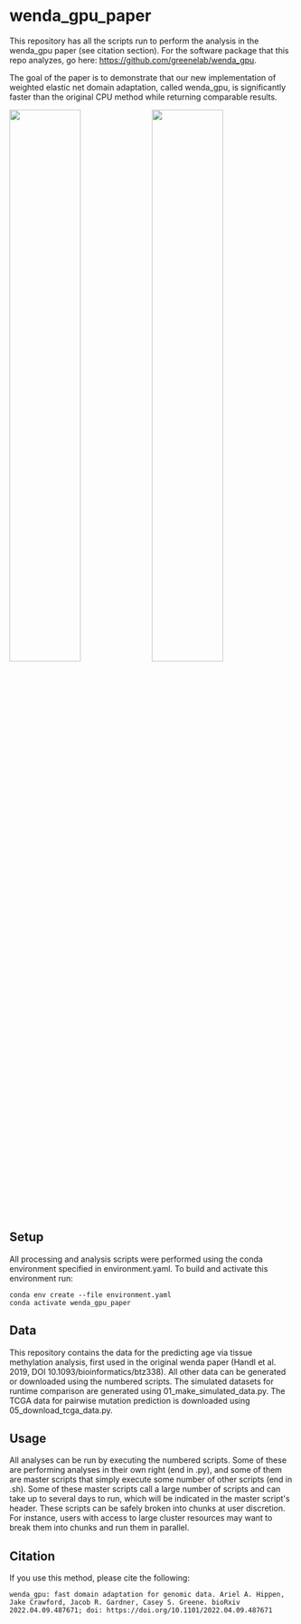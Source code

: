 # wenda_gpu_paper

This repository has all the scripts run to perform the analysis in the wenda_gpu paper (see citation section). 
For the software package that this repo analyzes, go here: https://github.com/greenelab/wenda_gpu.

The goal of the paper is to demonstrate that our new implementation of weighted elastic net domain adaptation, called wenda_gpu, is significantly faster than the original CPU method while returning comparable results.

<img src="https://github.com/greenelab/wenda_gpu_paper/blob/main/figures/vanilla_true_comparison.png" width=50% height=50%><img src="https://github.com/greenelab/wenda_gpu_paper/blob/main/figures/wenda_true_comparison.png" width=50% height=50%>


## Setup

All processing and analysis scripts were performed using the conda environment specified in environment.yaml. 
To build and activate this environment run:
```
conda env create --file environment.yaml
conda activate wenda_gpu_paper
```

## Data

This repository contains the data for the predicting age via tissue methylation analysis, first used in the original wenda paper (Handl et al. 2019, DOI 10.1093/bioinformatics/btz338).
All other data can be generated or downloaded using the numbered scripts.
The simulated datasets for runtime comparison are generated using 01_make_simulated_data.py.
The TCGA data for pairwise mutation prediction is downloaded using 05_download_tcga_data.py.


## Usage

All analyses can be run by executing the numbered scripts.
Some of these are performing analyses in their own right (end in .py), and some of them are master scripts that simply execute some number of other scripts (end in .sh). 
Some of these master scripts call a large number of scripts and can take up to several days to run, which will be indicated in the master script's header.
These scripts can be safely broken into chunks at user discretion.
For instance, users with access to large cluster resources may want to break them into chunks and run them in parallel.


## Citation
If you use this method, please cite the following:

`wenda_gpu: fast domain adaptation for genomic data.
Ariel A. Hippen, Jake Crawford, Jacob R. Gardner, Casey S. Greene.
bioRxiv 2022.04.09.487671; doi: https://doi.org/10.1101/2022.04.09.487671`
